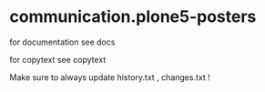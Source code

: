 # communication.plone5-posters

for documentation see docs

for copytext see copytext

Make sure to always update history.txt , changes.txt !

